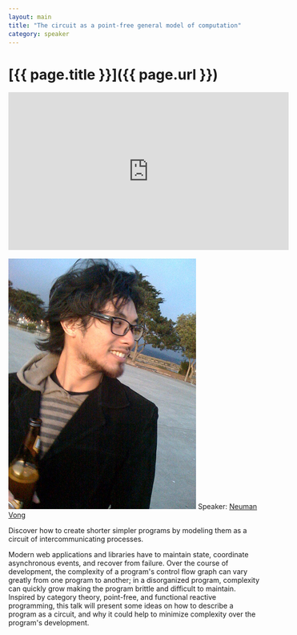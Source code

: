 ```yaml
---
layout: main
title: "The circuit as a point-free general model of computation"
category: speaker
---
```


# [{{ page.title }}]({{ page.url }})

<iframe width="560" height="315" src="http://www.youtube.com/embed/hac-ThiXZp0" frameborder="0" allowfullscreen="true">
</iframe>

<a href="http://lcfrs.org"><img src="/images/neuman-vong.jpeg" class="speaker" alt="Neuman "></a>
Speaker: <a href="http://lcfrs.org">Neuman Vong</a>

Discover how to create shorter simpler programs by modeling them as a circuit of intercommunicating processes.

Modern web applications and libraries have to maintain state, coordinate asynchronous events, and recover from failure. Over the course of development, the complexity of a program's control flow graph can vary greatly from one program to another; in a disorganized program, complexity can quickly grow making the program brittle and difficult to maintain. Inspired by category theory, point-free, and functional reactive programming, this talk will present some ideas on how to describe a program as a circuit, and why it could help to minimize complexity over the program's development.
